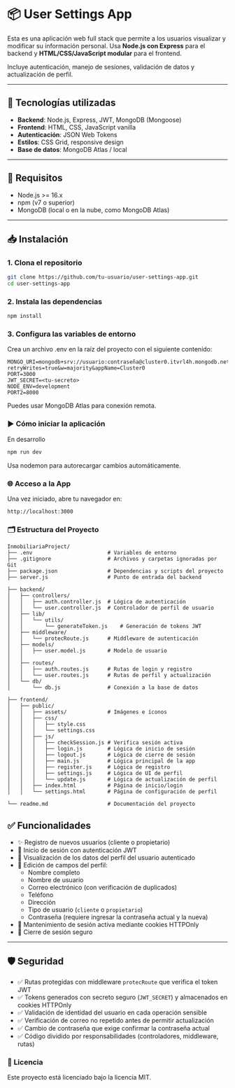# 📦 User Settings App

Esta es una aplicación web full stack que permite a los usuarios visualizar y modificar su información personal. Usa **Node.js con Express** para el backend y **HTML/CSS/JavaScript modular** para el frontend.

Incluye autenticación, manejo de sesiones, validación de datos y actualización de perfil.

---
## 🚀 Tecnologías utilizadas

- **Backend**: Node.js, Express, JWT, MongoDB (Mongoose)
- **Frontend**: HTML, CSS, JavaScript vanilla
- **Autenticación**: JSON Web Tokens
- **Estilos**: CSS Grid, responsive design
- **Base de datos**: MongoDB Atlas / local


---

## 🚀 Requisitos

- Node.js >= 16.x
- npm (v7 o superior)
- MongoDB (local o en la nube, como MongoDB Atlas)

---

## 📥 Instalación

### 1. Clona el repositorio

```bash
git clone https://github.com/tu-usuario/user-settings-app.git
cd user-settings-app
```
### 2. Instala las dependencias

```bash
npm install
```

### 3. Configura las variables de entorno

Crea un archivo .env en la raíz del proyecto con el siguiente contenido:

```env
MONGO_URI=mongodb+srv://usuario:contraseña@cluster0.itvrl4h.mongodb.net/users?retryWrites=true&w=majority&appName=Cluster0
PORT=3000
JWT_SECRET=<tu-secreto>
NODE_ENV=development
PORT2=8000
```
Puedes usar MongoDB Atlas para conexión remota.

### ▶️ Cómo iniciar la aplicación
En desarrollo
```bash
npm run dev
```
Usa nodemon para autorecargar cambios automáticamente.


### 🌐 Acceso a la App
Una vez iniciado, abre tu navegador en:

``` plaintext
http://localhost:3000   
```
### 🗂️ Estructura del Proyecto
```plaintext
InmobiliariaProject/
├── .env                        # Variables de entorno
├── .gitignore                  # Archivos y carpetas ignoradas por Git
├── package.json                # Dependencias y scripts del proyecto
├── server.js                   # Punto de entrada del backend

├── backend/
│   ├── controllers/
│   │   ├── auth.controller.js  # Lógica de autenticación
│   │   └── user.controller.js  # Controlador de perfil de usuario
│   ├── lib/
│   │   └── utils/
│   │       └── generateToken.js    # Generación de tokens JWT
│   ├── middleware/
│   │   └── protecRoute.js      # Middleware de autenticación
│   ├── models/
│   │   ├── user.model.js       # Modelo de usuario
│   │             
│   ├── routes/
│   │   ├── auth.routes.js      # Rutas de login y registro
│   │   └── user.routes.js      # Rutas de perfil y actualización
│   └── db/
│       └── db.js               # Conexión a la base de datos

├── frontend/
│   ├── public/
│   │   ├── assets/             # Imágenes e íconos
│   │   ├── css/
│   │   │   ├── style.css
│   │   │   └── settings.css            
│   │   ├── js/
│   │   │   ├── checkSession.js # Verifica sesión activa
│   │   │   ├── login.js        # Lógica de inicio de sesión
│   │   │   ├── logout.js       # Lógica de cierre de sesión
│   │   │   ├── main.js         # Lógica principal de la app    
│   │   │   ├── register.js     # Lógica de registro
│   │   │   ├── settings.js     # Lógica de UI de perfil
│   │   │   └── update.js       # Lógica de actualización de perfil
│   │   ├── index.html          # Página de inicio/login
│   │   └── settings.html       # Página de configuración de perfil

└── readme.md                   # Documentación del proyecto

```
## ✅ Funcionalidades

- ✨ Registro de nuevos usuarios (cliente o propietario)
- 🔐 Inicio de sesión con autenticación JWT
- 👤 Visualización de los datos del perfil del usuario autenticado
- 📝 Edición de campos del perfil:
    - Nombre completo
    - Nombre de usuario
    - Correo electrónico (con verificación de duplicados)
    - Teléfono
    - Dirección
    - Tipo de usuario (`cliente` o `propietario`)
    - Contraseña (requiere ingresar la contraseña actual y la nueva)
- 🔄 Mantenimiento de sesión activa mediante cookies HTTPOnly
- 🚪 Cierre de sesión seguro

---

## 🛡️ Seguridad

- ✅ Rutas protegidas con middleware `protecRoute` que verifica el token JWT
- ✅ Tokens generados con secreto seguro (`JWT_SECRET`) y almacenados en cookies HTTPOnly
- ✅ Validación de identidad del usuario en cada operación sensible
- ✅ Verificación de correo no repetido antes de permitir actualización
- ✅ Cambio de contraseña que exige confirmar la contraseña actual
- ✅ Código dividido por responsabilidades (controladores, middleware, rutas)


### 📄 Licencia
Este proyecto está licenciado bajo la licencia MIT.
